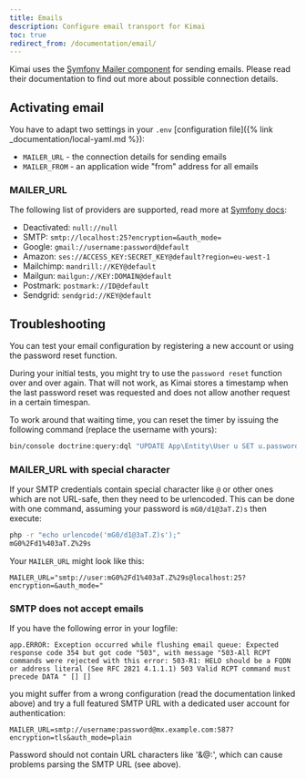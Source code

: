 ```yaml
---
title: Emails
description: Configure email transport for Kimai
toc: true
redirect_from: /documentation/email/
---
```


Kimai uses the [Symfony Mailer component](https://symfony.com/doc/current/components/mailer.html) for sending emails. 
Please read their documentation to find out more about possible connection details.

## Activating email

You have to adapt two settings in your `.env` [configuration file]({% link _documentation/local-yaml.md %}):

- `MAILER_URL` - the connection details for sending emails
- `MAILER_FROM` - an application wide "from" address for all emails

### MAILER_URL

The following list of providers are supported, read more at [Symfony docs](https://symfony.com/doc/current/mailer.html): 

- Deactivated: `null://null`
- SMTP: `smtp://localhost:25?encryption=&auth_mode=`
- Google: `gmail://username:password@default`
- Amazon: `ses://ACCESS_KEY:SECRET_KEY@default?region=eu-west-1`
- Mailchimp: `mandrill://KEY@default`
- Mailgun: `mailgun://KEY:DOMAIN@default`
- Postmark: `postmark://ID@default`
- Sendgrid: `sendgrid://KEY@default`

## Troubleshooting

You can test your email configuration by registering a new account or using the password reset function.

During your initial tests, you might try to use the `password reset` function over and over again.
That will not work, as Kimai stores a timestamp when the last password reset was requested  and does not 
allow another request in a certain timespan.

To work around that waiting time, you can reset the timer by issuing the following command (replace the username with yours):
```bash
bin/console doctrine:query:dql "UPDATE App\Entity\User u SET u.passwordRequestedAt = null WHERE u.username = 'anna_admin'"
```

### MAILER_URL with special character 

If your SMTP credentials contain special character like `@` or other ones which are not URL-safe, then they need to be urlencoded. 
This can be done with one command, assuming your password is `mG0/d1@3aT.Z)s` then execute:

```bash
php -r "echo urlencode('mG0/d1@3aT.Z)s');"
mG0%2Fd1%403aT.Z%29s
```

Your `MAILER_URL` might look like this:
```
MAILER_URL="smtp://user:mG0%2Fd1%403aT.Z%29s@localhost:25?encryption=&auth_mode="
```

### SMTP does not accept emails

If you have the following error in your logfile:
```
app.ERROR: Exception occurred while flushing email queue: Expected response code 354 but got code "503", with message "503-All RCPT commands were rejected with this error: 503-R1: HELO should be a FQDN or address literal (See RFC 2821 4.1.1.1) 503 Valid RCPT command must precede DATA " [] []
```
you might suffer from a wrong configuration (read the documentation linked above) and try a full featured SMTP URL with a dedicated user account for authentication:  
```
MAILER_URL=smtp://username:password@mx.example.com:587?encryption=tls&auth_mode=plain
```
Password should not contain URL characters like '&@:', which can cause problems parsing the SMTP URL (see above). 
